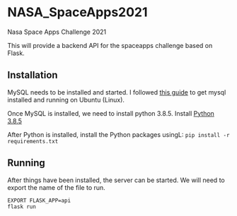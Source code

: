 # NASA_SpaceApps2021
Nasa Space Apps Challenge 2021

This will provide a backend API for the spaceapps challenge based on Flask.

## Installation

MySQL needs to be installed and started.
I followed [this guide](https://www.digitalocean.com/community/tutorials/how-to-install-mysql-on-ubuntu-20-04) to get mysql installed and running on Ubuntu (Linux).

Once MySQL is installed, we need to install python 3.8.5.
Install [Python 3.8.5](https://www.python.org/downloads/release/python-385/)

After Python is installed, install the Python packages usingL:
`pip install -r requirements.txt`

## Running

After things have been installed, the server can be started.
We will need to export the name of the file to run.

```shell
EXPORT FLASK_APP=api
flask run
```